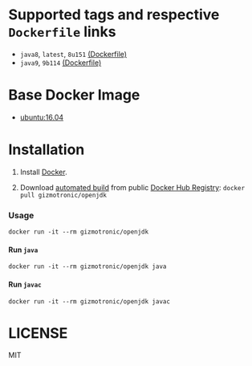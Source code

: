 # Supported tags and respective `Dockerfile` links

* `java8`, `latest`, `8u151` [(Dockerfile)](https://github.com/gizmotronic/docker-openjdk/blob/master/openjdk8/Dockerfile)
* `java9`, `9b114` [(Dockerfile)](https://github.com/gizmotronic/docker-openjdk/blob/master/openjdk9/Dockerfile)

# Base Docker Image

* [ubuntu:16.04](https://registry.hub.docker.com/_/ubuntu/)

# Installation

1. Install [Docker](https://www.docker.com/).

2. Download [automated build](https://registry.hub.docker.com/u/gizmotronic/openjdk/) from public [Docker Hub Registry](https://registry.hub.docker.com/): `docker pull gizmotronic/openjdk`

### Usage

    docker run -it --rm gizmotronic/openjdk

#### Run `java`

    docker run -it --rm gizmotronic/openjdk java

#### Run `javac`

    docker run -it --rm gizmotronic/openjdk javac

# LICENSE

MIT
